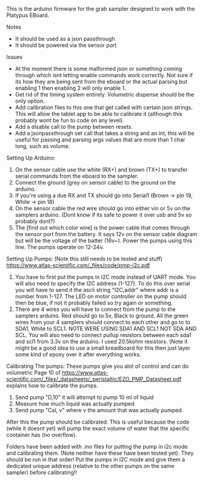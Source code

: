This is the arduino firmware for the grab sampler designed to work with the Platypus EBoard.

Notes
- It should be used as a json passthrough
- It should be powered via the sensor port

Issues
- At the moment there is some malformed json or something coming through which isnt letting enable commands work correctly. Not sure if its how they are being sent from the eboard or the actual parsing but enabling 1 then enabling 2 will only enable 1.
- Get rid of the timing system entirely. Volumetric dispense should be the only option.
- Add calibration files to this one that get called with certain json strings. This will allow the tablet app to be able to calibrate it (although this probably wont be fun to code on any level).
- Add a disable call to the pump between resets.
- Add a jsonpassthrough set call that takes a string and an int, this will be useful for passing and parsing args values that are more than 1 char long, such as volume. 


Setting Up Arduino:
1) On the sensor cable use the white (RX+) and brown (TX+) to transfer serial commands from the eboard to the sampler.
2) Connect the ground (grey on sensor cable) to the ground on the arduino.
3) If you're using a due RX and TX should go into Serial1 (Brown -> pin 19, White -> pin 18)
4) On the sensor cable the red wire should go into either vin or 5v on the samplers arduino. (Dont know if its safe to power it over usb and 5v so probably dont?)
5) The [find out which color wire] is the power cable that comes through the sensor port from the battery. It says 12v on the sensor cable diagram but will be the voltage of the batter (16v~). Power the pumps using this line. The pumps operate on 12-24v.

Setting Up Pumps: (Note this still needs to be tested and stuff)
https://www.atlas-scientific.com/_files/code/pmp-i2c.pdf

1) You have to first put the pumps in I2C mode instead of UART mode. You will also need to specify the I2C address (1-127). To do this over serial you will have to send it the ascii string "I2C,addr" where addr is a number from 1-127. The LED on motor controller on the pump should then be blue, if not it probably failed so try again or something.
2) There are 4 wires you will have to connect from the pump to the samplers arduino. Red should go to 5v, Black to ground. All the green wires from your 4 samplers should connect to each other and go to to SDA1, White to SCL1. NOTE WERE USING SDA1 AND SCL1 NOT SDA AND SCL. You will also need to connect pullup resistors between each sda1 and scl1 from 3.3v on the arduino. I used 20.5kohm resistors. (Note it might be a good idea to use a small breadboard for this then just layer some kind of epoxy over it after everything works.


Calibrating The pumps:
These pumps give you alot of control and can do volumetric
Page 10 of https://www.atlas-scientific.com/_files/_datasheets/_peristaltic/EZO_PMP_Datasheet.pdf explains how to calibrate the pumps.
1) Send pump "D,10" it will attempt to pump 10 ml of liquid
2) Measure how much liquid was actually pumped
3) Send pump "Cal, v" where v the amount that was actually pumped.

After this the pump should be calibrated. This is useful because the code (while it doesnt yet) will pump the exact volume of water that the specific container has (no overflow).

Folders have been added with .ino files for putting the pump in i2c mode and calibrating them. (Note neither have these have been tested yet).
They should be run in that order! Put the pumps in I2C mode and give them a dedicated unique address (relative to the other pumps on the same sampler) before calibrating!!

